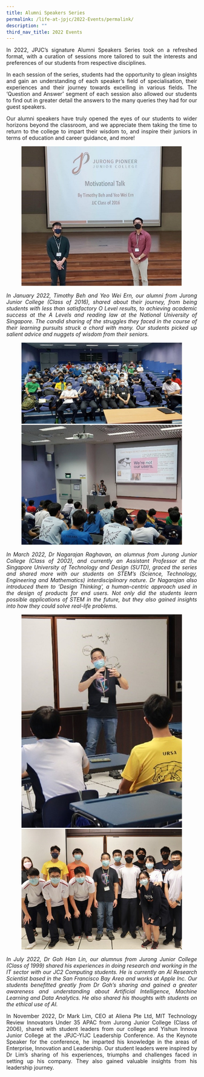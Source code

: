 ```yaml
---
title: Alumni Speakers Series
permalink: /life-at-jpjc/2022-Events/permalink/
description: ""
third_nav_title: 2022 Events
---
```

<div align="justify">
<p>In 2022, JPJC’s signature Alumni Speakers Series took on a refreshed format, with a curation of sessions more tailored to suit the interests and preferences of our students from respective disciplines.

In each session of the series, students had the opportunity to glean insights and gain an understanding of each speaker’s field of specialisation, their experiences and their journey towards excelling in various fields. The ‘Question and Answer’ segment of each session also allowed our students to find out in greater detail the answers to the many queries they had for our guest speakers.

Our alumni speakers have truly opened the eyes of our students to wider horizons beyond the classroom, and we appreciate them taking the time to return to the college to impart their wisdom to, and inspire their juniors in terms of education and career guidance, and more!</p>
</div>


<Figure>
<img src="/images/Life%20%40%20JPJC/2022%20Events/Alumni%20Speakers%20Series/Photo%201.jpg"></Figure>

<figcaption align="justify"><em>
In January 2022, Timothy Beh and Yeo Wei Ern, our alumni from Jurong Junior College (Class of 2016), shared about their journey, from being students with less than satisfactory O Level results, to achieving academic success at the A Levels and reading law at the National University of Singapore. The candid sharing of the struggles they faced in the course of their learning pursuits struck a chord with many. Our students picked up salient advice and nuggets of wisdom from their seniors.
</figcaption>	
<p>
<Figure>
<img src="/images/Life%20%40%20JPJC/2022%20Events/Alumni%20Speakers%20Series/Photo%202.jpg">

<img src="/images/Life%20%40%20JPJC/2022%20Events/Alumni%20Speakers%20Series/Photo%203.jpg">	
</Figure>
<figcaption align="justify">
In March 2022, Dr Nagarajan Raghavan, an alumnus from Jurong Junior College (Class of 2002), and currently an Assistant Professor at the Singapore University of Technology and Design (SUTD), graced the series and shared more with our students on STEM’s (Science, Technology, Engineering and Mathematics) interdisciplinary nature. Dr Nagarajan also introduced them to ‘Design Thinking’, a human-centric approach used in the design of products for end users. Not only did the students learn possible applications of STEM in the future, but they also gained insights into how they could solve real-life problems.

</figcaption>
</Figure>

<Figure>
<img src="/images/Life%20%40%20JPJC/2022%20Events/Alumni%20Speakers%20Series/Photo%204.jpg">

<img src="/images/Life%20%40%20JPJC/2022%20Events/Alumni%20Speakers%20Series/Photo%205.jpg">

	
</Figure>
<figcaption align="justify">
<p>In July 2022, Dr Goh Han Lin, our alumnus from Jurong Junior College (Class of 1999) shared his experiences in doing research and working in the IT sector with our JC2 Computing students. He is currently an AI Research Scientist based in the San Francisco Bay Area and works at Apple Inc. Our students benefitted greatly from Dr Goh’s sharing and gained a greater awareness and understanding about Artificial Intelligence, Machine Learning and Data Analytics. He also shared his thoughts with students on the ethical use of AI.</em>
</figcaption>	
</Figure>

<p>
	
<div align="justify"><p>
In November 2022, Dr Mark Lim, CEO at Aliena Pte Ltd, MIT Technology Review Innovators Under 35 APAC from Jurong Junior College (Class of 2006), shared with student leaders from our college and Yishun Innova Junior College at the JPJC-YIJC Leadership Conference. As the Keynote Speaker for the conference, he imparted his knowledge in the areas of Enterprise, Innovation and Leadership. Our student leaders were inspired by Dr Lim’s sharing of his experiences, triumphs and challenges faced in setting up his company. They also gained valuable insights from his leadership journey. 
</p></div>
